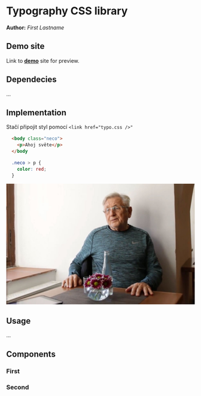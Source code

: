 # Typography CSS library
**Author:** *First Lastname*
## Demo site
Link to **[demo](http://www.github.io)** site for preview.
## Dependecies
...
## Implementation
Stačí připojit styl pomocí `<link href="typo.css />"`

```html
  <body class="neco">
    <p>Ahoj světe</p>
  </body
```
    
```css
  .neco > p {
    color: red;
  }
```

![Menzel při roznovoru](menzel.jpg)

## Usage
...
## Components
### First
### Second

